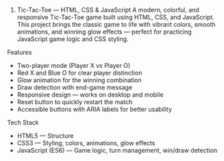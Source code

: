 1.  Tic-Tac-Toe — HTML, CSS & JavaScript
A modern, colorful, and responsive Tic-Tac-Toe game built using HTML, CSS, and JavaScript.
This project brings the classic game to life with vibrant colors, smooth animations, and winning glow effects — perfect for practicing JavaScript game logic and CSS styling.

Features
- Two-player mode (Player X vs Player O)
- Red X and Blue O for clear player distinction
- Glow animation for the winning combination
- Draw detection with end-game message
- Responsive design — works on desktop and mobile
- Reset button to quickly restart the match
- Accessible buttons with ARIA labels for better usability

Tech Stack
- HTML5 — Structure
- CSS3 — Styling, colors, animations, glow effects
- JavaScript (ES6) — Game logic, turn management, win/draw detection
